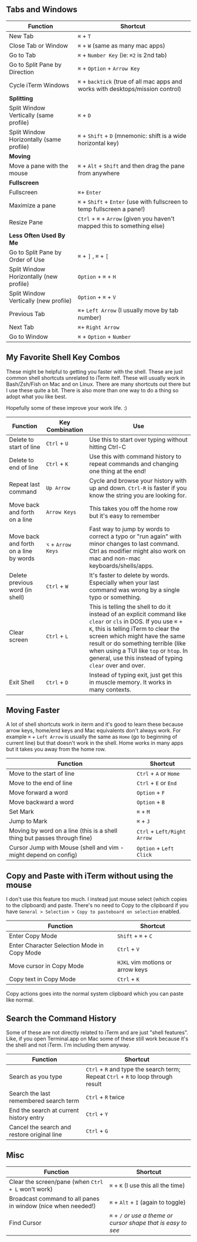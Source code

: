 ## Tabs and Windows


**Function** | **Shortcut**
-------- | --------
New Tab | `⌘` + `T`
Close Tab or Window | `⌘` + `W`  (same as many mac apps)
Go to Tab | `⌘` + `Number Key`  (ie: `⌘2` is 2nd tab)
Go to Split Pane by Direction | `⌘` + `Option` + `Arrow Key`
Cycle iTerm Windows | `⌘` + `backtick`  (true of all mac apps and works with desktops/mission control)
**Splitting** | 
Split Window Vertically (same profile) | `⌘` + `D`
Split Window Horizontally (same profile) | `⌘` + `Shift` + `D`  (mnemonic: shift is a wide horizontal key)
**Moving** |
Move a pane with the mouse | `⌘` + `Alt` + `Shift` and then drag the pane from anywhere
**Fullscreen** |
Fullscreen | `⌘`+ `Enter`
Maximize a pane | `⌘` + `Shift` + `Enter`  (use with fullscreen to temp fullscreen a pane!)
Resize Pane | `Ctrl` + `⌘` + `Arrow` (given you haven't mapped this to something else)
**Less Often Used By Me** |
Go to Split Pane by Order of Use | `⌘` + `]` , `⌘` + `[`
Split Window Horizontally (new profile) | `Option` + `⌘` + `H`
Split Window Vertically (new profile) | `Option` + `⌘` + `V`
Previous Tab | `⌘`+ `Left Arrow`  (I usually move by tab number)
Next Tab | `⌘`+ `Right Arrow`
Go to Window | `⌘` + `Option` + `Number`


## My Favorite Shell Key Combos

These might be helpful to getting you faster with the shell.
These are just common shell shortcuts unrelated to iTerm itelf.
These will usually work in Bash/Zsh/Fish on Mac and on Linux.
There are many shortcuts out there but I use these quite a bit.
There is also more than one way to do a thing so adopt what you like best.

Hopefully some of these improve your work life.  :)

**Function** | **Key Combination** | **Use**
-------- | -------- | --------
Delete to start of line | `Ctrl` + `U` | Use this to start over typing without hitting Ctrl-C
Delete to end of line | `Ctrl` + `K` | Use this with command history to repeat commands and changing one thing at the end!
Repeat last command | `Up Arrow` | Cycle and browse your history with up and down.  `Ctrl-R` is faster if you know the string you are looking for.
Move back and forth on a line | `Arrow Keys` | This takes you off the home row but it's easy to remember
Move back and forth on a line by words | `⌥` + `Arrow Keys` | Fast way to jump by words to correct a typo or "run again" with minor changes to last command.  Ctrl as modifier might also work on mac and non-mac keyboards/shells/apps.
Delete previous word (in shell) | `Ctrl` + `W` | It's faster to delete by words.  Especially when your last command was wrong by a single typo or something.
Clear screen | `Ctrl` + `L` | This is telling the shell to do it instead of an explicit command like `clear` or `cls` in DOS.  If you use `⌘` + `K`, this is telling iTerm to clear the screen which might have the same result or do something terrible (like when using a TUI like `top` or `htop`.  In general, use this instead of typing `clear` over and over.
Exit Shell | `Ctrl` + `D` | Instead of typing exit, just get this in muscle memory.  It works in many contexts.



## Moving Faster

A lot of shell shortcuts work in iterm and it's good to learn these because arrow keys, home/end
keys and Mac equivalents don't always work.  For example `⌘` + `Left Arrow` is usually the same as `Home`
(go to beginning of current line) but that doesn't work in the shell.  Home works in many apps but it
takes you away from the home row.

**Function** | **Shortcut**
-------- | --------
Move to the start of line | `Ctrl` + `A` or `Home`
Move to the end of line | `Ctrl` + `E` or `End`
Move forward a word | `Option` + `F`
Move backward a word | `Option` + `B`
Set Mark | `⌘` + `M`
Jump to Mark | `⌘` + `J`
Moving by word on a line (this is a shell thing but passes through fine)| `Ctrl` + `Left/Right Arrow`
Cursor Jump with Mouse (shell and vim - might depend on config) | `Option` + `Left Click`


## Copy and Paste with iTerm without using the mouse

I don't use this feature too much.  I instead just mouse select (which copies to the clipboard) and paste.  There's no need to Copy to the clipboard if you have `General > Selection > Copy to pasteboard on selection` enabled.

**Function** | **Shortcut**
-------- | --------
Enter Copy Mode | `Shift` + `⌘` + `C`
Enter Character Selection Mode in Copy Mode | `Ctrl` + `V`
Move cursor in Copy Mode | `HJKL` vim motions or arrow keys
Copy text in Copy Mode | `Ctrl` + `K`

Copy actions goes into the normal system clipboard which you can paste like normal.


## Search the Command History

Some of these are not directly related to iTerm and are just "shell features".  Like, if you open Terminal.app on Mac some of these still work because it's the shell and not iTerm.  I'm including them anyway.

**Function** | **Shortcut**
-------- | --------
Search as you type | `Ctrl` + `R` and type the search term; Repeat `Ctrl` + `R` to loop through result
Search the last remembered search term | `Ctrl` + `R` twice
End the search at current history entry  | `Ctrl` + `Y`
Cancel the search and restore original line | `Ctrl` + `G`

## Misc

**Function** | **Shortcut**
-------- | --------
Clear the screen/pane (when `Ctrl + L` won't work) | `⌘` + `K`  (I use this all the time)
Broadcast command to all panes in window (nice when needed!) | `⌘` + `Alt` +  `I` (again to toggle)
Find Cursor | `⌘` + `/`  _or use a theme or cursor shape that is easy to see_

